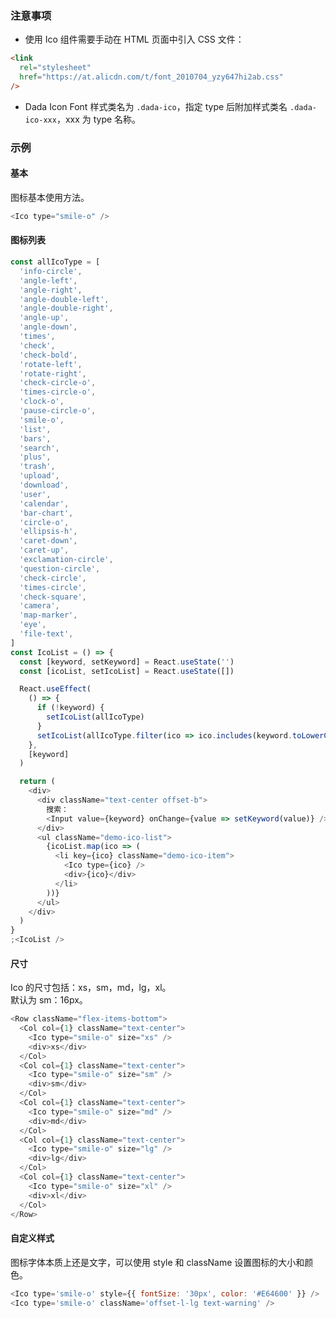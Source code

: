 ### 注意事项

- 使用 Ico 组件需要手动在 HTML 页面中引入 CSS 文件：

```html
<link
  rel="stylesheet"
  href="https://at.alicdn.com/t/font_2010704_yzy647hi2ab.css"
/>
```

- Dada Icon Font 样式类名为 `.dada-ico`，指定 type 后附加样式类名 `.dada-ico-xxx`，xxx 为 type 名称。

### 示例

#### 基本

图标基本使用方法。

```js
<Ico type="smile-o" />
```

#### 图标列表

<style type='text/css'>
.demo-ico-list {
  list-style: none;
  padding: 0;
  margin: 0;
}
.demo-ico-item {
  display: inline-block;
  width: 150px;
  text-align: center;
  cursor: pointer;
  padding: 20px 0;
}
.demo-ico-item:hover {
  background-color: #F5F5F5;
}
</style>

```javascript
const allIcoType = [
  'info-circle',
  'angle-left',
  'angle-right',
  'angle-double-left',
  'angle-double-right',
  'angle-up',
  'angle-down',
  'times',
  'check',
  'check-bold',
  'rotate-left',
  'rotate-right',
  'check-circle-o',
  'times-circle-o',
  'clock-o',
  'pause-circle-o',
  'smile-o',
  'list',
  'bars',
  'search',
  'plus',
  'trash',
  'upload',
  'download',
  'user',
  'calendar',
  'bar-chart',
  'circle-o',
  'ellipsis-h',
  'caret-down',
  'caret-up',
  'exclamation-circle',
  'question-circle',
  'check-circle',
  'times-circle',
  'check-square',
  'camera',
  'map-marker',
  'eye',
  'file-text',
]
const IcoList = () => {
  const [keyword, setKeyword] = React.useState('')
  const [icoList, setIcoList] = React.useState([])

  React.useEffect(
    () => {
      if (!keyword) {
        setIcoList(allIcoType)
      }
      setIcoList(allIcoType.filter(ico => ico.includes(keyword.toLowerCase())))
    },
    [keyword]
  )

  return (
    <div>
      <div className="text-center offset-b">
        搜索：
        <Input value={keyword} onChange={value => setKeyword(value)} />
      </div>
      <ul className="demo-ico-list">
        {icoList.map(ico => (
          <li key={ico} className="demo-ico-item">
            <Ico type={ico} />
            <div>{ico}</div>
          </li>
        ))}
      </ul>
    </div>
  )
}
;<IcoList />
```

#### 尺寸

Ico 的尺寸包括：xs，sm，md，lg，xl。<br/>
默认为 sm：16px。

```js
<Row className="flex-items-bottom">
  <Col col={1} className="text-center">
    <Ico type="smile-o" size="xs" />
    <div>xs</div>
  </Col>
  <Col col={1} className="text-center">
    <Ico type="smile-o" size="sm" />
    <div>sm</div>
  </Col>
  <Col col={1} className="text-center">
    <Ico type="smile-o" size="md" />
    <div>md</div>
  </Col>
  <Col col={1} className="text-center">
    <Ico type="smile-o" size="lg" />
    <div>lg</div>
  </Col>
  <Col col={1} className="text-center">
    <Ico type="smile-o" size="xl" />
    <div>xl</div>
  </Col>
</Row>
```

#### 自定义样式

图标字体本质上还是文字，可以使用 style 和 className 设置图标的大小和颜色。

```javascript
<Ico type='smile-o' style={{ fontSize: '30px', color: '#E64600' }} />
<Ico type='smile-o' className='offset-l-lg text-warning' />
```
